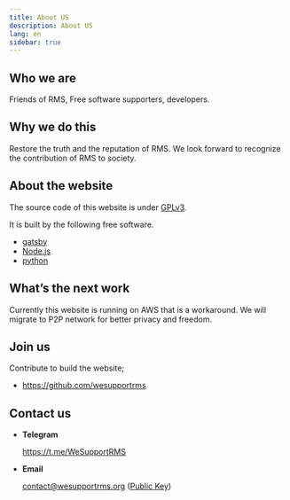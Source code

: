 ```yaml
---
title: About US
description: About US
lang: en
sidebar: true
---
```


## Who we are

Friends of RMS, Free software supporters, developers.

## Why we do this

Restore the truth and the reputation of RMS. We look forward to recognize the contribution of RMS to society.

## About the website

The source code of this website is under [GPLv3](https://www.gnu.org/licenses/gpl-3.0.html).

It is built by the following free software.

- [gatsby](https://github.com/gatsbyjs)
- [Node.js](https://nodejs.org/)
- [python](https://www.python.org/)

## What’s the next work

Currently this website is running on AWS that is a workaround. We will migrate to P2P network for better privacy and freedom.

## Join us

Contribute to build the website;

- https://github.com/wesupportrms

## Contact us

- **Telegram**

  https://t.me/WeSupportRMS

- **Email**

  contact@wesupportrms.org ([Public Key](https://github.com/wesupportrms/wesupportrms.org/blob/main/keys/public-key%40contact-at-wesupportrms-org.asc))
